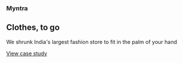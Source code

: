 ### Myntra

## Clothes, to go

We shrunk India's largest fashion store to fit in the palm of your hand

[View case study](https://blog.uncommon.is/designing-myntras-first-mobile-app-3f08b7d395f5)